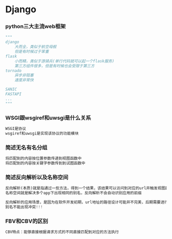 # Django

### python三大主流web框架

~~~python
"""
django
	大而全，类似于航空母舰
	但是有时候过于笨重
flask
	小而精，类似于游骑兵(单行代码就可以起一个flask服务)
	第三方组件很多，但是有时候也会受限于第三方
tornado
	异步非阻塞
	速度非常快

SANIC
FASTAPI
...
"""
~~~

### WSGI跟wsgiref和uwsgi是什么关系

~~~python
WSGI是协议
wsgiref和uwsgi是实现该协议的功能模块
~~~

### 简述无名有名分组

~~~python
将匹配到的内容按位置参数传递到视图函数中
将匹配到的内容按关键字参数传到到试图函数中
~~~

### 简述反向解析以及名称空间

~~~python
反向解析(本质)就是指通过一些方法，得到一个结果，该结果可以访问到对应的url并触发视图函数的运行
名称空间就是解决多个app下出现相同的别名，反向解析不会自动识别应用的前缀

反向解析的应用场景，是因为在软件开发初期，url地址的路径设计可能并不完美，后期需要进行调整，如果项目中很多地方使用了该路径，一旦该路径发生变化，就意味着所有使用该路径的地方都需要进行修改，这是一个非常繁琐的操作。
别名不能出现冲突!!!
~~~

### FBV和CBV的区别

~~~python
CBV特点：能够直接根据请求方式的不同直接匹配到对应的方法执行
~~~

